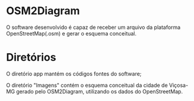 # OSM2Diagram
O software desenvolvido é capaz de receber um arquivo da plataforma OpenStreetMap(.osm) e gerar o esquema conceitual.

# Diretórios
O diretório app mantém os códigos fontes do software;

O diretório "Imagens" contém o esquema conceitual da cidade de Viçosa-MG gerado pelo OSM2Diagram, utilizando os dados do
OpenStreetMap. 
